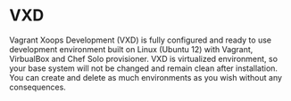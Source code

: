 VXD
===

Vagrant Xoops Development (VXD) is fully configured and ready to use development environment built on Linux (Ubuntu 12) with Vagrant, VirbualBox and Chef Solo provisioner. VXD is virtualized environment, so your base system will not be changed and remain clean after installation. You can create and delete as much environments as you wish without any consequences.
